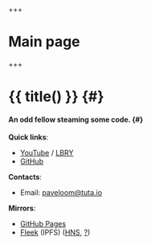 +++
# Main page
+++

# {{ title() }} {#}
#### An odd fellow steaming some code. {#}

**Quick links**:
- [YouTube](https://youtube.com/Paveloom) / [LBRY](https://odysee.com/@paveloom:e)
- [GitHub](https://github.com/Paveloom)

**Contacts**:
- Email: [paveloom@tuta.io](mailto:paveloom@tuta.io)

**Mirrors**:
- [GitHub Pages](https://paveloom.github.io/)
- [Fleek](https://paveloom.on.fleek.co/) (IPFS) ([HNS](http://home.paveloom/), [?](https://learn.namebase.io/starting-from-zero/how-to-access-handshake-sites))
